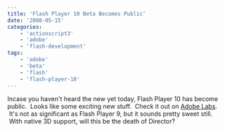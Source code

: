 ```yaml
---
title: 'Flash Player 10 Beta Becomes Public'
date: '2008-05-15'
categories:
    - 'actionscript3'
    - 'adobe'
    - 'flash-development'
tags:
    - 'adobe'
    - 'beta'
    - 'flash'
    - 'flash-player-10'
---
```


Incase you haven't heard the new yet today, Flash Player 10 has become public.  Looks like some exciting new stuff.  Check it out on [Adobe Labs](http://labs.adobe.com/technologies/flashplayer10/).  It's not as significant as Flash Player 9, but it sounds pretty sweet still.  With native 3D support, will this be the death of Director?
